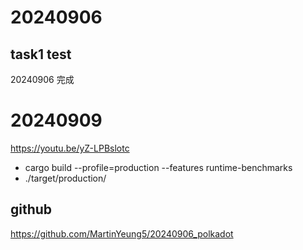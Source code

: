 # 20240906
## task1 test
20240906 完成

# 20240909
https://youtu.be/yZ-LPBslotc
* cargo build --profile=production --features runtime-benchmarks
* ./target/production/

## github
https://github.com/MartinYeung5/20240906_polkadot
